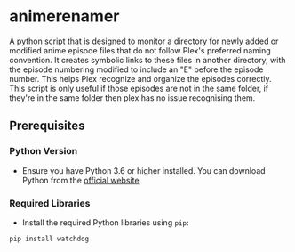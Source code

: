 # animerenamer
A python script that is designed to monitor a directory for newly added or modified anime episode files that do not follow Plex's preferred naming convention. It creates symbolic links to these files in another directory, with the episode numbering modified to include an "E" before the episode number. This helps Plex recognize and organize the episodes correctly. This script is only useful if those episodes are not in the same folder, if they're in the same folder then plex has no issue recognising them.

## Prerequisites

### Python Version

- Ensure you have Python 3.6 or higher installed. You can download Python from the [official website](https://www.python.org/downloads/).

### Required Libraries

- Install the required Python libraries using `pip`:

```sh
pip install watchdog
